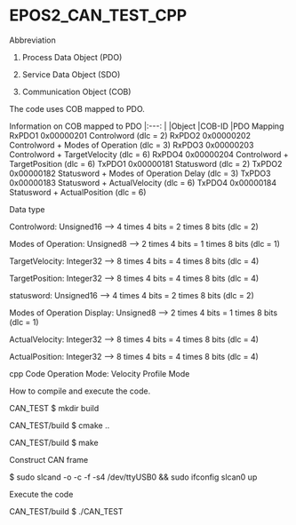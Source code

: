 # EPOS2_CAN_TEST_CPP

Abbreviation

1. Process Data Object (PDO)

2. Service Data Object (SDO)

3. Communication Object (COB)

The code uses COB mapped to PDO. 

Information on COB mapped to PDO
|:---:  |
|Object	|COB-ID	    |PDO Mapping
RxPDO1	0x00000201	Controlword (dlc = 2)
RxPDO2	0x00000202	Controlword + Modes of Operation (dlc = 3)
RxPDO3	0x00000203	Controlword + TargetVelocity (dlc = 6)
RxPDO4	0x00000204	Controlword + TargetPosition (dlc = 6)
TxPDO1	0x00000181	Statusword (dlc = 2)
TxPDO2	0x00000182	Statusword + Modes of Operation Delay (dlc = 3)
TxPDO3	0x00000183	Statusword + ActualVelocity (dlc = 6)
TxPDO4	0x00000184	Statusword + ActualPosition (dlc = 6)

Data type

Controlword: Unsigned16 --> 4 times 4 bits = 2 times 8 bits (dlc = 2)

Modes of Operation: Unsigned8 --> 2 times 4 bits = 1 times 8 bits (dlc = 1)

TargetVelocity: Integer32 --> 8 times 4 bits = 4 times 8 bits (dlc = 4)

TargetPosition: Integer32 --> 8 times 4 bits = 4 times 8 bits (dlc = 4)

statusword: Unsigned16 --> 4 times 4 bits = 2 times 8 bits (dlc = 2)

Modes of Operation Display: Unsigned8 --> 2 times 4 bits = 1 times 8 bits (dlc = 1)

ActualVelocity: Integer32 --> 8 times 4 bits = 4 times 8 bits (dlc = 4)

ActualPosition: Integer32 --> 8 times 4 bits = 4 times 8 bits (dlc = 4)

cpp Code Operation Mode: Velocity Profile Mode



How to compile and execute the code.

CAN_TEST $ mkdir build

CAN_TEST/build $ cmake ..

CAN_TEST/build $ make

Construct CAN frame

$ sudo slcand -o -c -f -s4 /dev/ttyUSB0 && sudo ifconfig slcan0 up

Execute the code

CAN_TEST/build $ ./CAN_TEST
